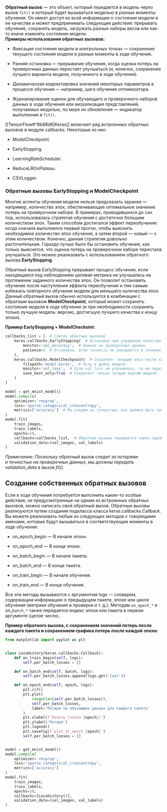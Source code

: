 **Обратный вызов** — это объект, который передается в модель через вызов `fit()` и который будет вызываться моделью в разные моменты обучения. Он имеет доступ ко всей информации о состоянии модели и ее качестве и может предпринимать следующие действия: прерывать обучение, сохранять модель, загружать разные наборы весов или как-то иначе изменять состояние модели.
\
**Примеры использования обратных вызовов:**

- Фиксация состояния модели в контрольных точках — сохранение текущего состояния модели в разные моменты в ходе обучения.

- Ранняя остановка — прерывание обучения, когда оценка потерь на проверочных данных перестает улучшаться (и, конечно, сохранение лучшего варианта модели, полученного в ходе обучения).

- Динамическая корректировка значений некоторых параметров в процессе обучения — например, шага обучения оптимизатора. 

- Журналирование оценок для обучающего и проверочного наборов данных в ходе обучения или визуализация представлений, получаемых моделью, по мере их обновления — индикатор выполнения в `fit()`.

[[TensorFlow#^8b88d6|Keras]] включает ряд встроенных обратных вызовов в модуле callbacks. Некоторые из них: 

- ModelCheckpoint.

- EarlyStopping.

- LearningRateScheduler.

- ReduceLROnPlateau.

- CSVLogger.

### Обратные вызовы EarlyStopping и ModelCheckpoint

Многие аспекты обучения модели нельзя предсказать заранее — например, количество эпох, обеспечивающее оптимальное значение потерь на проверочном наборе. В примерах, приводившихся до сих пор, использовалась стратегия обучения с достаточно большим количеством эпох. Таким способом достигался эффект переобучения: когда сначала выполнялся первый прогон, чтобы выяснить необходимое количество эпох обучения, а затем второй — новый — с этим количеством. Конечно, данная стратегия довольно расточительная. Гораздо лучше было бы остановить обучение, как только выяснится, что оценка потерь на проверочном наборе перестала улучшаться. Это можно реализовать с использованием обратного вызова **EarlyStopping**. 

Обратный вызов EarlyStopping прерывает процесс обучения, если находящаяся под наблюдением целевая метрика не улучшалась на протяжении заданного количества эпох. Он позволит остановить обучение после наступления эффекта переобучения и тем самым избежать повторного обучения модели для меньшего количества эпох. Данный обратный вызов обычно используется в комбинации с обратным вызовом **ModelCheckpoint**, который может сохранять состояние модели в ходе обучения (и при необходимости сохранять только лучшую модель: версию, достигшую лучшего качества к концу эпохи).

**Пример EarlyStopping + ModelCheckoint:**

```Python
callbacks_list = [  # Список обратных вызовов
	keras.callbacks.EarlyStopping(  # Остановка при ухудшении качества
		monitor='val_accuracy',  # Оценка на проверочных данных
		patience=2  # Остановка, если точность не улучшается в течение двух эпох
	),
	keras.callbacks.ModelCheckpoint(  # Сохраняет текущие веса после каждой эпохи
		filepath='model.keras',  # Путь к файлу модели
		monitor='val_loss',  # Если val_loss не улучшилось, то не перезаписывать
		save_best_only=True  # Сохраняет только лучшую версию модели
	)
]

model = get_mnist_model()
model.compile(
	optimizer='rmsprop',
	loss='sparse_categorical_crossentropy',
	metrics=['accuracy']  # Мы следим за точностью, она должна быть частью метрик
)
model.fit(
	train_images,
	train_labels,
	epochs=10,
	callbacks=callbacks_list,  # Обратные вызовы передаются через параметр callbacks
	validation_data=(val_images, val_labels)
)
```

*Примечание: Поскольку обратный вызов следит за потерями и точностью на проверочных данных, мы должны передать validation_data в вызов fit().*

## Создание собственных обратных вызовов

Если в ходе обучения потребуется выполнить какие-то особые действия, не предусмотренные ни одним из встроенных обратных вызовов, можно написать свой обратный вызов. Обратные вызовы реализуются путем создания подкласса класса keras.callbacks.Callback. Вы можете реализовать любые из следующих методов с говорящими именами, которые будут вызываться в соответствующие моменты в ходе обучения:

- on_epoch_begin — В начале эпохи.

- on_epoch_end — В конце эпохи.

- on_batch_begin — В начале пакета.

- on_batch_end — В конце пакета.

- on_train_begin — В начале обучения.

- on_train_end — В конце обучения.

Все эти методы вызываются с аргументом logs — словарем, содержащим информацию о предыдущем пакете, эпохе или цикле обучения (метрики обучения и проверки и т. д.). Методам `on_epoch_*` и on_`batch_*` также передается индекс эпохи или пакета в первом аргументе (целое число).

**Пример обратного вызова, с сохранением значений потерь после каждого пакета и сохранением графика потерь после каждой эпохи:**

```Python
from matplotlib import pyplot as plt


class LossHistory(keras.callbacks.Callback):
	def on_train_begin(self, logs):
		self.per_batch_losses = []

	def on_batch_end(self, batch, logs): 
		self.per_batch_losses.append(logs.get('loss'))

	def on_epoch_end(self, epoch, logs): 
		plt.clf() 
		plt.plot(
			range(len(self.per_batch_losses)), 
			self.per_batch_losses, 
			label='Потери на обучающих данных для каждого пакета'
		) 
		plt.xlabel(f'Пакеты (эпоха {epoch})')
		plt.ylabel('Потери')
		plt.legend()
		plt.savefig(f'plot_at_epoch_{epoch}')
		self.per_batch_losses = []


model = get_mnist_model()
model.compile(
	optimizer='rmsprop', 
	loss='sparse_categorical_crossentropy',
	metrics=['accuracy']
) 
model.fit(
	train_images, 
	train_labels, 
	epochs=10, 
	callbacks=[LossHistory()], 
	validation_data=(val_images, val_labels)
)
```